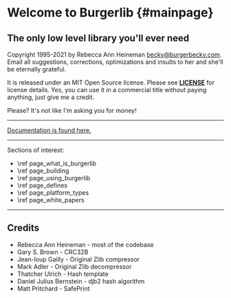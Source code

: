 Welcome to Burgerlib {#mainpage}
====================

The only low level library you'll ever need
-------------------------------------------

Copyright 1995-2021 by Rebecca Ann Heineman becky@burgerbecky.com. Email all suggestions, corrections, optimizations and insults to her and she'll be eternally grateful.

It is released under an MIT Open Source license. Please see [**LICENSE**](https://raw.githubusercontent.com/Olde-Skuul/burgerlib/master/LICENSE) for license details. Yes, you can use it in a commercial title without paying anything, just give me a credit.

Please? It's not like I'm asking you for money!

---

[Documentation is found here.](http://www.burgerbecky.com/burgerlib/docs)

---

Sections of interest:

* \ref page_what_is_burgerlib
* \ref page_building
* \ref page_using_burgerlib
* \ref page_defines
* \ref page_platform_types
* \ref page_white_papers

---

Credits
-------

* Rebecca Ann Heineman - most of the codebase
* Gary S. Brown - CRC32B
* Jean-loup Gailly - Original Zlib compressor
* Mark Adler - Original Zlib decompressor
* Thatcher Ulrich - Hash template
* Daniel Julius Bernstein - djb2 hash algorithm
* Matt Pritchard - SafePrint

